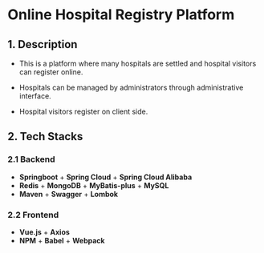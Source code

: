 # Online Hospital Registry Platform

## 1. Description

- This is a platform where many hospitals are settled and hospital visitors can register online.

- Hospitals can be managed by administrators through administrative interface.

- Hospital visitors register on client side.

## 2. Tech Stacks

### 2.1 Backend

- **Springboot** + **Spring Cloud** + **Spring Cloud Alibaba**
- **Redis** + **MongoDB** + **MyBatis-plus** + **MySQL** 
- **Maven** + **Swagger** + **Lombok**

### 2.2 Frontend

- **Vue.js** + **Axios**
- **NPM** + **Babel** + **Webpack**


